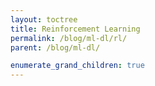 ```yaml
---
layout: toctree
title: Reinforcement Learning
permalink: /blog/ml-dl/rl/
parent: /blog/ml-dl/

enumerate_grand_children: true
---
```

